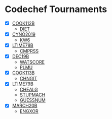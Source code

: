 # Codechef Tournaments
- [X] [COOK112B](https://www.codechef.com/COOK112B/)
    -  [DIET](https://www.codechef.com/COOK112B/problems/DIET)
- [X] [CYNO2019](https://www.codechef.com/CYNO2019/)
    -  [KW6](https://www.codechef.com/CYNO2019/problems/KW6)
- [X] [LTIME78B](https://www.codechef.com/LTIME78B/)
    -  [CMPRSS](https://www.codechef.com/LTIME78B/problems/CMPRSS)
- [X] [DEC19B](https://www.codechef.com/DEC19B/)
    -  [WATSCORE](https://www.codechef.com/LTIME78B/problems/WATSCORE)
    -  [PLMU](https://www.codechef.com/LTIME78B/problems/PLMU)
- [X] [COOK113B](https://www.codechef.com/COOK113B)
    -  [CHNGIT](https://www.codechef.com/COOK113B/problems/CHNGIT)
- [X] [LTIME79B](https://www.codechef.com/LTIME79B)
    -   [CHEALG](https://www.codechef.com/LTIME79B/problems/CHEALG)
    -   [STUPMACH](https://www.codechef.com/LTIME79B/problems/STUPMACH)
    -   [GUESSNUM](https://www.codechef.com/LTIME79B/problems/GUESSNUM)
- [X] [MARCH20B](https://www.codechef.com/MARCH20B)
    -   [ENGXOR](https://www.codechef.com/MARCH20B/problems/ENGXOR)

